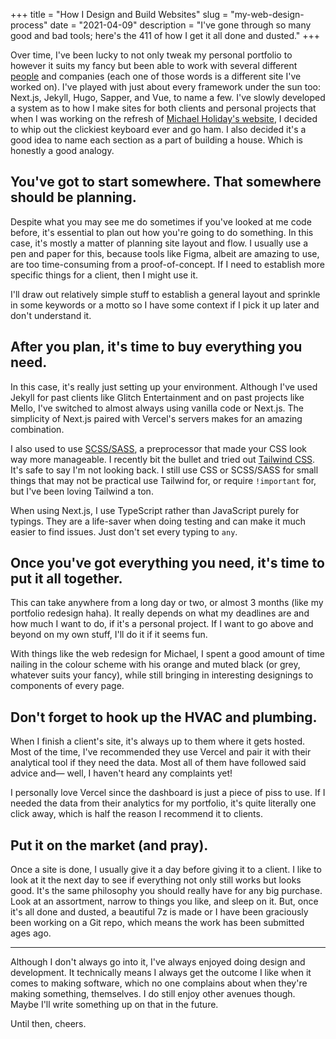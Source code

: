 +++
title = "How I Design and Build Websites"
slug = "my-web-design-process"
date = "2021-04-09"
description = "I've gone through so many good and bad tools; here's the 411 of how I get it all done and dusted."
+++

Over time, I've been lucky to not only tweak my personal portfolio to however it suits my fancy but been able to work with several different [people](https://epic4809.github.io) and companies (each one of those words is a different site I've worked on). I've played with just about every framework under the sun too: Next.js, Jekyll, Hugo, Sapper, and Vue, to name a few. I've slowly developed a system as to how I make sites for both clients and personal projects that when I was working on the refresh of [Michael Holiday's website](https://www.michaelholidaybooks.com), I decided to whip out the clickiest keyboard ever and go ham. I also decided it's a good idea to name each section as a part of building a house. Which is honestly a good analogy.

## You've got to start somewhere. That somewhere should be planning.
Despite what you may see me do sometimes if you've looked at me code before, it's essential to plan out how you're going to do something. In this case, it's mostly a matter of planning site layout and flow. I usually use a pen and paper for this, because tools like Figma, albeit are amazing to use, are too time-consuming from a proof-of-concept. If I need to establish more specific things for a client, then I might use it.

I'll draw out relatively simple stuff to establish a general layout and sprinkle in some keywords or a motto so I have some context if I pick it up later and don't understand it.

## After you plan, it's time to buy everything you need.
In this case, it's really just setting up your environment. Although I've used Jekyll for past clients like Glitch Entertainment and on past projects like Mello, I've switched to almost always using vanilla code or Next.js. The simplicity of Next.js paired with Vercel's servers makes for an amazing combination.

I also used to use [SCSS/SASS](https://sass-lang.com/), a preprocessor that made your CSS look way more manageable. I recently bit the bullet and tried out [Tailwind CSS](https://tailwindcss.com). It's safe to say I'm not looking back. I still use CSS or SCSS/SASS for small things that may not be practical use Tailwind for, or require `!important` for, but I've been loving Tailwind a ton.

When using Next.js, I use TypeScript rather than JavaScript purely for typings. They are a life-saver when doing testing and can make it much easier to find issues. Just don't set every typing to `any`.

## Once you've got everything you need, it's time to put it all together.
This can take anywhere from a long day or two, or almost 3 months (like my portfolio redesign haha). It really depends on what my deadlines are and how much I want to do, if it's a personal project. If I want to go above and beyond on my own stuff, I'll do it if it seems fun.

With things like the web redesign for Michael, I spent a good amount of time nailing in the colour scheme with his orange and muted black (or grey, whatever suits your fancy), while still bringing in interesting designings to components of every page.

## Don't forget to hook up the HVAC and plumbing.
When I finish a client's site, it's always up to them where it gets hosted. Most of the time, I've recommended they use Vercel and pair it with their analytical tool if they need the data. Most all of them have followed said advice and­— well, I haven't heard any complaints yet!

I personally love Vercel since the dashboard is just a piece of piss to use. If I needed the data from their analytics for my portfolio, it's quite literally one click away, which is half the reason I recommend it to clients.

## Put it on the market (and pray).
Once a site is done, I usually give it a day before giving it to a client. I like to look at it the next day to see if everything not only still works but looks good. It's the same philosophy you should really have for any big purchase. Look at an assortment, narrow to things you like, and sleep on it. But, once it's all done and dusted, a beautiful 7z is made or I have been graciously been working on a Git repo, which means the work has been submitted ages ago.

---

Although I don't always go into it, I've always enjoyed doing design and development. It technically means I always get the outcome I like when it comes to making software, which no one complains about when they're making something, themselves. I do still enjoy other avenues though. Maybe I'll write something up on that in the future.

Until then, cheers.
